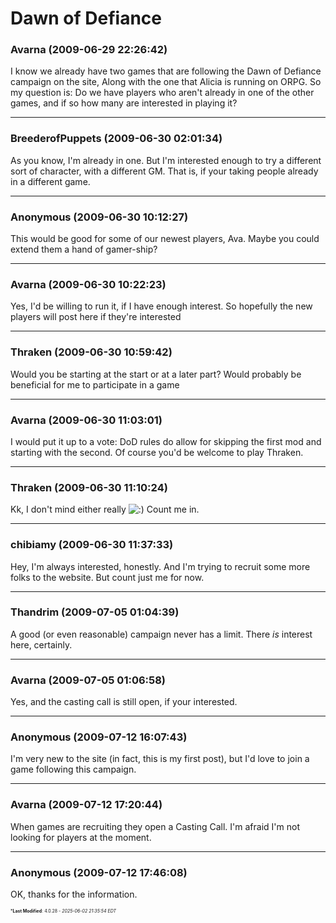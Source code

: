 # Dawn of Defiance

### **Avarna** (2009-06-29 22:26:42)

I know we already have two games that are following the Dawn of Defiance campaign on the site, Along with the one that Alicia is running on ORPG.
So my question is: Do we have players who aren't already in one of the other games, and if so how many are interested in playing it?

---

### **BreederofPuppets** (2009-06-30 02:01:34)

As you know, I'm already in one. But I'm interested enough to try a different sort of character, with a different GM. That is, if your taking people already in a different game.

---

### **Anonymous** (2009-06-30 10:12:27)

This would be good for some of our newest players, Ava. Maybe you could extend them a hand of gamer-ship?

---

### **Avarna** (2009-06-30 10:22:23)

Yes, I'd be willing to run it, if I have enough interest. So hopefully the new players will post here if they're interested

---

### **Thraken** (2009-06-30 10:59:42)

Would you be starting at the start or at a later part?
Would probably be beneficial for me to participate in a game

---

### **Avarna** (2009-06-30 11:03:01)

I would put it up to a vote: DoD rules do allow for skipping the first mod and starting with the second.
Of course you'd be welcome to play Thraken.

---

### **Thraken** (2009-06-30 11:10:24)

Kk, I don't mind either really <!-- s:) -->![:)](https://i.ibb.co/8LPNcWCM/icon-e-smile.gif)<!-- s:) --> Count me in.

---

### **chibiamy** (2009-06-30 11:37:33)

Hey, I'm always interested, honestly.
And I'm trying to recruit some more folks to the website.
But count just me for now.

---

### **Thandrim** (2009-07-05 01:04:39)

A good (or even reasonable) campaign never has a limit. There *is* interest here, certainly.

---

### **Avarna** (2009-07-05 01:06:58)

Yes, and the casting call is still open, if your interested.

---

### **Anonymous** (2009-07-12 16:07:43)

I'm very new to the site (in fact, this is my first post), but I'd love to join a game following this campaign.

---

### **Avarna** (2009-07-12 17:20:44)

When games are recruiting they open a Casting Call.
I'm afraid I'm not looking for players at the moment.

---

### **Anonymous** (2009-07-12 17:46:08)

OK, thanks for the information.



<span style="font-size: 0.5em;">***Last Modified**: 4.0.28 - *2025-06-02 21:35:54 EDT*</span>